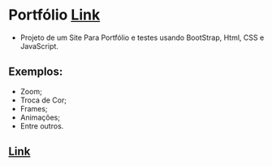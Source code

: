# Portfólio [Link](https://rodrigonegao.github.io/)

- Projeto de um Site Para Portfólio e testes usando BootStrap, Html, CSS e JavaScript.

## Exemplos:

- Zoom;
- Troca de Cor;
- Frames;
- Animações;
- Entre outros.

## [Link](https://rodrigonegao.github.io/)

